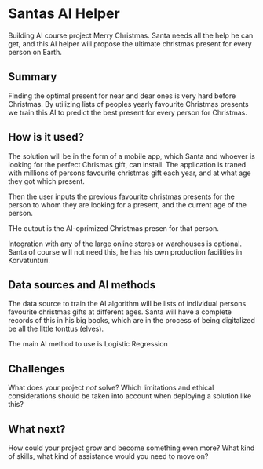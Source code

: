 
# Santas AI Helper

Building AI course project
Merry Christmas. Santa needs all the help he can get, and this AI helper will propose the ultimate christmas present for every person on Earth.

## Summary

Finding the optimal present for near and dear ones is very hard before Christmas. By utilizing lists of peoples yearly favourite Christmas presents we train this AI to predict the best present for every person for Christmas. 

## How is it used?

The solution will be in the form of a mobile app, which Santa and whoever is looking for the perfect Chrismas gift, can install. The application is traned with millions of persons favourite christmas gift each year, and at what age they got which present.

Then the user inputs the previous favourite christmas presents for the person to whom they are looking for a present, and the current age of the person.

THe output is the AI-oprimized Christmas presen for that person.

Integration with any of the large online stores or warehouses is optional. Santa of course will not need this, he has his own production facilities in Korvatunturi.

## Data sources and AI methods

The data source to train the AI algorithm will be lists of individual persons favourite christmas gifts at different ages. Santa will have a complete records of this in his big books, which are in the process of being digitalized be all the little tonttus (elves).

The main AI method to use is Logistic Regression

## Challenges

What does your project _not_ solve? Which limitations and ethical considerations should be taken into account when deploying a solution like this?

## What next?

How could your project grow and become something even more? What kind of skills, what kind of assistance would you  need to move on? 

